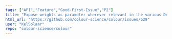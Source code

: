 ```yaml
---
tags: ["API","Feature","Good-First-Issue","P2"]
title: "Expose weights as parameter wherever relevant in the various Delta E computation definitions."
html_url: "https://github.com/colour-science/colour/issues/629"
user: "KelSolaar"
repo: "colour-science/colour"
---
```


